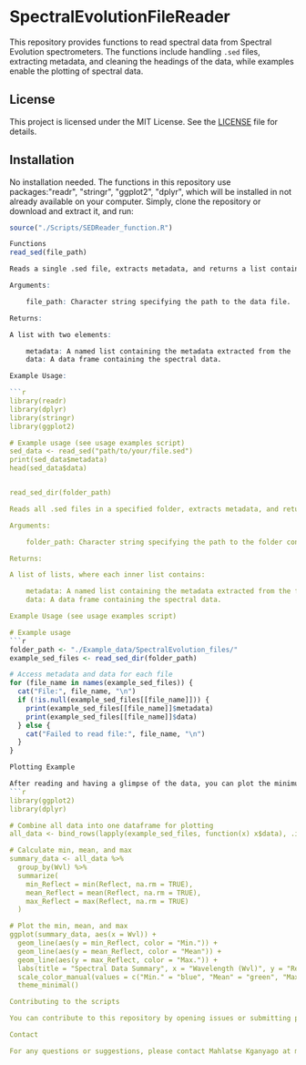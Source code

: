 # SpectralEvolutionFileReader
This repository provides functions to read spectral data from Spectral Evolution spectrometers. The functions include handling `.sed` files, extracting metadata, and cleaning the headings of the data, while examples enable the plotting of spectral data.

## License

This project is licensed under the MIT License. See the [LICENSE](LICENSE) file for details.

## Installation

No installation needed. The functions in this repository use packages:"readr", "stringr", "ggplot2", "dplyr", which will be installed in not already available on your computer. Simply, clone the repository or download and extract it, and run:

```r
source("./Scripts/SEDReader_function.R")

Functions
read_sed(file_path)

Reads a single .sed file, extracts metadata, and returns a list containing both the metadata and spectral data.

Arguments:

    file_path: Character string specifying the path to the data file.

Returns:

A list with two elements:

    metadata: A named list containing the metadata extracted from the .sed file.
    data: A data frame containing the spectral data.

Example Usage:

```r
library(readr)
library(dplyr)
library(stringr)
library(ggplot2)

# Example usage (see usage examples script)
sed_data <- read_sed("path/to/your/file.sed")
print(sed_data$metadata)
head(sed_data$data)


read_sed_dir(folder_path)

Reads all .sed files in a specified folder, extracts metadata, and returns a list containing both the metadata and spectral data for each file.

Arguments:

    folder_path: Character string specifying the path to the folder containing .sed files.

Returns:

A list of lists, where each inner list contains:

    metadata: A named list containing the metadata extracted from the file.
    data: A data frame containing the spectral data.

Example Usage (see usage examples script)

# Example usage
```r
folder_path <- "./Example_data/SpectralEvolution_files/"
example_sed_files <- read_sed_dir(folder_path)

# Access metadata and data for each file
for (file_name in names(example_sed_files)) {
  cat("File:", file_name, "\n")
  if (!is.null(example_sed_files[[file_name]])) {
    print(example_sed_files[[file_name]]$metadata)
    print(example_sed_files[[file_name]]$data)
  } else {
    cat("Failed to read file:", file_name, "\n")
  }
}

Plotting Example

After reading and having a glimpse of the data, you can plot the minimum, mean, and maximum reflectance values from all files:
```r
library(ggplot2)
library(dplyr)

# Combine all data into one dataframe for plotting
all_data <- bind_rows(lapply(example_sed_files, function(x) x$data), .id = "file_name")

# Calculate min, mean, and max
summary_data <- all_data %>%
  group_by(Wvl) %>%
  summarize(
    min_Reflect = min(Reflect, na.rm = TRUE),
    mean_Reflect = mean(Reflect, na.rm = TRUE),
    max_Reflect = max(Reflect, na.rm = TRUE)
  )

# Plot the min, mean, and max
ggplot(summary_data, aes(x = Wvl)) +
  geom_line(aes(y = min_Reflect, color = "Min.")) +
  geom_line(aes(y = mean_Reflect, color = "Mean")) +
  geom_line(aes(y = max_Reflect, color = "Max.")) +
  labs(title = "Spectral Data Summary", x = "Wavelength (Wvl)", y = "Reflectance") +
  scale_color_manual(values = c("Min." = "blue", "Mean" = "green", "Max." = "red")) +
  theme_minimal()

Contributing to the scripts

You can contribute to this repository by opening issues or submitting pull requests. Indicate what kind of changes you like to make when submitting a pull request. 

Contact

For any questions or suggestions, please contact Mahlatse Kganyago at mahlatse@uj.ac.za.






